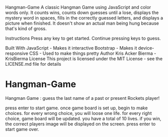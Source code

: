 Hangman-Game
A classic Hangman Game using JavaScript and color words only. It counts wins, counts down guesses until a lose, displays the mystery word in spaces, fills in the correctly guessed letters, and displays a picture when finished. It doesn't show an actual man being hung because that's kind of gross.

Instructions
Press any key to get started. Continue pressing keys to guess.

Built With
JavaScript - Makes it interactive
Bootstrap - Makes it device-responsive
CSS - Used to make things pretty
Author
Kris Acker Bierma - KrisBierma
License
This project is licensed under the MIT License - see the LICENSE.md file for details


# Hangman-Game
Hangman Game
: guess the last name of a past or present Rockets player!

press enter to start game. once game board is set up, begin to make choices. for every wrong choice, you will loose one life. for every right choice, game board will be updated. you have a total of 10 lives. if you win, the correct players image will be displayed on the screen. press enter to start game over. 
